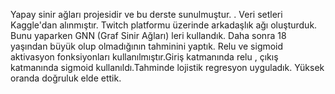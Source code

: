 Yapay sinir ağları projesidir ve bu derste sunulmuştur. 
. Veri setleri Kaggle'dan alınmıştır. Twitch platformu üzerinde arkadaşlık ağı oluşturduk. Bunu yaparken GNN (Graf Sinir Ağları) leri kullandık. Daha sonra 18 yaşından büyük olup olmadığının tahminini yaptık.
Relu ve sigmoid aktivasyon fonksiyonları kullanılmıştır.Giriş katmanında relu , çıkış katmanında sigmoid kullanıldı.Tahminde lojistik regresyon uyguladık. Yüksek oranda doğruluk elde ettik. 
